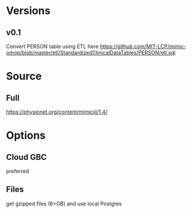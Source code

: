 # Versions

## v0.1
Convert PERSON table using ETL here https://github.com/MIT-LCP/mimic-omop/blob/master/etl/StandardizedClinicalDataTables/PERSON/etl.sql


# Source

## Full

https://physionet.org/content/mimiciii/1.4/


# Options
## Cloud GBC
preferred


## Files
get gzipped files (6+GB) and use local Postgres

